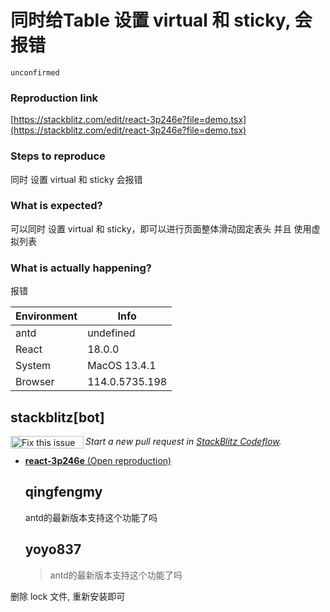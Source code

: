 # 同时给Table 设置 virtual 和 sticky, 会报错

`unconfirmed`

### Reproduction link

[https://stackblitz.com/edit/react-3p246e?file=demo.tsx](https://stackblitz.com/edit/react-3p246e?file=demo.tsx)

### Steps to reproduce

同时 设置 virtual 和 sticky 会报错

### What is expected?

可以同时 设置 virtual 和 sticky，即可以进行页面整体滑动固定表头 并且 使用虚拟列表

### What is actually happening?

报错

| Environment | Info           |
| ----------- | -------------- |
| antd        | undefined      |
| React       | 18.0.0         |
| System      | MacOS 13.4.1   |
| Browser     | 114.0.5735.198 |

<!-- generated by ant-design-issue-helper. DO NOT REMOVE -->

## stackblitz[bot]

<a href='https://stackblitz.com/~/github.com/ant-design/ant-design/issues/45014?repros=react-3p246e'><img src='https://developer.stackblitz.com/img/fix_this_issue_small.svg' alt='Fix this issue in StackBlitz Codeflow' align='left' width='117' height='20'></a> _Start a new pull request in [StackBlitz Codeflow](https://stackblitz.com/~/github.com/ant-design/ant-design/issues/45014?repros=react-3p246e)._

- [**react-3p246e** (Open reproduction)](https://stackblitz.com/edit/react-3p246e?issueRepo=ant-design/ant-design&issueNumber=45014)

  ## qingfengmy

  antd的最新版本支持这个功能了吗

  ## yoyo837

  > antd的最新版本支持这个功能了吗

删除 lock 文件, 重新安装即可
